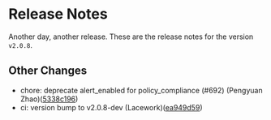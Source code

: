 # Release Notes
Another day, another release. These are the release notes for the version `v2.0.8`.

## Other Changes
* chore: deprecate alert_enabled for policy_compliance (#692) (Pengyuan Zhao)([5338c196](https://github.com/lacework/terraform-provider-lacework/commit/5338c1962f969e195a28876862a6264ddd203441))
* ci: version bump to v2.0.8-dev (Lacework)([ea949d59](https://github.com/lacework/terraform-provider-lacework/commit/ea949d59c629df55df01c5a403354e2d930f2808))
